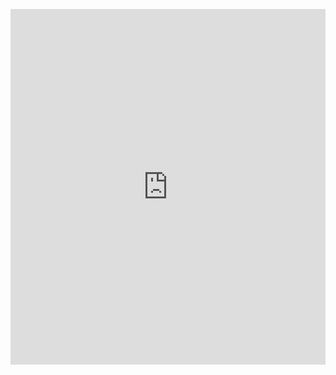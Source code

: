 <p><iframe allowfullscreen width="100%" height="569" class="google-slides-iframe" frameborder="0" scrolling="no" src="https://docs.google.com/presentation/d/e/2PACX-1vQGgOvDsMQkx4qgUuMXUPPNq4gwoYn79Ipj9FxWwSWRcFkgy1I9OSowbX7b2zw3lyElTGMArmELrnIq/embed?start=false&amp;amp;loop=false&amp;amp;delayms=3000"></iframe></p>